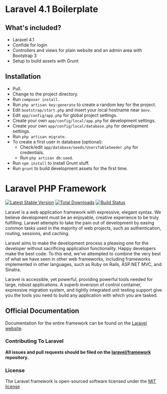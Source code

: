 # Laravel 4.1 Boilerplate

## What's included?

* Laravel 4.1
* Confide for login
* Controllers and views for plain website and an admin area with Bootstrap 3
* Setup to build assets with Grunt

## Installation

* Pull.
* Change to the project directory.
* Run `composer install`.
* Run `php artisan key:generate` to create a random key for the project.
* Edit `bootstrap/start.php` and insert your local hostname near `$env`.
* Edit `app/config/app.php` for global project settings.
* Create your own `app/config/local/app.php` for development settings.
* Create your own `app/config/local/database.php` for development settings.
* Run `php artisan migrate`.
* To create a first user in database (optional):
	* Check/edit `app/database/seeds/UsersTableSeeder.php` for credentials.
	* Run `php artisan db:seed`.
* Run `npm install` to install Grunt stuff.
* Run `grunt` to build development assets for the first time.


# Laravel PHP Framework

[![Latest Stable Version](https://poser.pugx.org/laravel/framework/version.png)](https://packagist.org/packages/laravel/framework) [![Total Downloads](https://poser.pugx.org/laravel/framework/d/total.png)](https://packagist.org/packages/laravel/framework) [![Build Status](https://travis-ci.org/laravel/framework.png)](https://travis-ci.org/laravel/framework)

Laravel is a web application framework with expressive, elegant syntax. We believe development must be an enjoyable, creative experience to be truly fulfilling. Laravel attempts to take the pain out of development by easing common tasks used in the majority of web projects, such as authentication, routing, sessions, and caching.

Laravel aims to make the development process a pleasing one for the developer without sacrificing application functionality. Happy developers make the best code. To this end, we've attempted to combine the very best of what we have seen in other web frameworks, including frameworks implemented in other languages, such as Ruby on Rails, ASP.NET MVC, and Sinatra.

Laravel is accessible, yet powerful, providing powerful tools needed for large, robust applications. A superb inversion of control container, expressive migration system, and tightly integrated unit testing support give you the tools you need to build any application with which you are tasked.

## Official Documentation

Documentation for the entire framework can be found on the [Laravel website](http://laravel.com/docs).

### Contributing To Laravel

**All issues and pull requests should be filed on the [laravel/framework](http://github.com/laravel/framework) repository.**

### License

The Laravel framework is open-sourced software licensed under the [MIT license](http://opensource.org/licenses/MIT)
